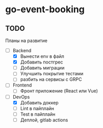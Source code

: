 # go-event-booking

## TODO

Планы на развитие
- [ ] Backend
    - [x] Вынести env в файл
    - [x] Добавить постгрес
    - [ ] Добавить миграции
    - [ ] Улучшить покрытие тестами
    - [ ] разбить на сервисы с GRPC
- [ ] Frontend
    - [ ] Фронт приложение (React или Vue)
- [ ] DevOps
    - [x] Добавить доккер
    - [ ] Lint в пайплайн
    - [ ] Test в пайплайн
    - [ ] Деплой, gitlab actions
